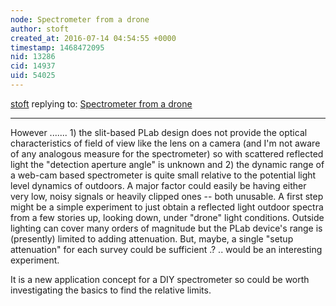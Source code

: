 ```yaml
---
node: Spectrometer from a drone
author: stoft
created_at: 2016-07-14 04:54:55 +0000
timestamp: 1468472095
nid: 13286
cid: 14937
uid: 54025
---
```




[stoft](../profile/stoft) replying to: [Spectrometer from a drone](../notes/sylvainbonhommeau/07-13-2016/spectrometer-from-a-drone)

----
However ....... 1) the slit-based PLab design does not provide the optical characteristics of field of view like the lens on a camera (and I'm not aware of any analogous measure for the spectrometer) so with scattered reflected light the "detection aperture angle" is unknown and 2) the dynamic range of a web-cam based spectrometer is quite small relative to the potential light level dynamics of outdoors. A major factor could easily be having either very low, noisy signals or heavily clipped ones -- both unusable. A first step might be a simple experiment to just obtain a reflected light outdoor spectra from a few stories up, looking down, under "drone" light conditions. Outside lighting can cover many orders of magnitude but the PLab device's range is (presently) limited to adding attenuation. But, maybe, a single "setup attenuation" for each survey could be sufficient .? .. would be an interesting experiment.

It is a new application concept for a DIY spectrometer so could be worth investigating the basics to find the relative limits.